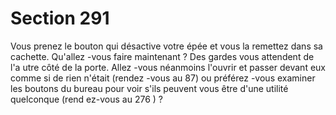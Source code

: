 # Section 291

Vous prenez le bouton qui désactive votre épée et vous la
remettez dans sa cachette. Qu'allez -vous faire maintenant ? Des
gardes vous attendent de l'a utre côté de la porte. Allez -vous
néanmoins l'ouvrir et passer devant eux comme si de rien n'était
(rendez -vous au 87) ou préférez -vous examiner les boutons du
bureau pour voir s'ils peuvent vous être d'une utilité quelconque
(rend ez-vous au 276 ) ?